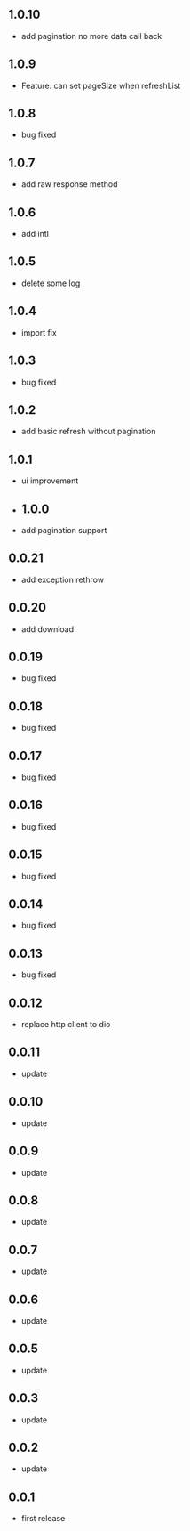 ## 1.0.10

* add pagination no more data call back


## 1.0.9

* Feature: can set pageSize when refreshList

## 1.0.8

* bug fixed

## 1.0.7

* add raw response method

## 1.0.6

* add intl

## 1.0.5

* delete some log

## 1.0.4

* import fix

## 1.0.3

* bug fixed

## 1.0.2

* add basic refresh without pagination

## 1.0.1

* ui improvement

* ## 1.0.0

* add pagination support

## 0.0.21

* add exception rethrow

## 0.0.20

* add download

## 0.0.19

* bug fixed

## 0.0.18

* bug fixed

## 0.0.17

* bug fixed

## 0.0.16

* bug fixed

## 0.0.15

* bug fixed

## 0.0.14

* bug fixed

## 0.0.13

* bug fixed

## 0.0.12

* replace http client to dio

## 0.0.11

* update

## 0.0.10

* update

## 0.0.9

* update

## 0.0.8

* update

## 0.0.7

* update

## 0.0.6

* update

## 0.0.5

* update

## 0.0.3

* update

## 0.0.2

* update

## 0.0.1

* first release
